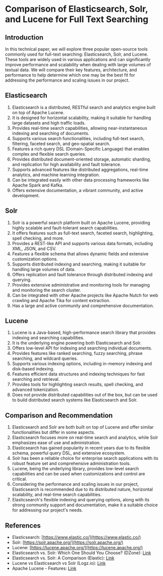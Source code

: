 # Comparison of Elasticsearch, Solr, and Lucene for Full Text Searching

## Introduction
In this technical paper, we will explore three popular open-source tools commonly used for full-text searching: Elasticsearch, Solr, and Lucene. These tools are widely used in various applications and can significantly improve performance and scalability when dealing with large volumes of textual data. We will compare their key features, architecture, and performance to help determine which one may be the best fit for addressing the performance and scaling issues in our project.

## Elasticsearch
1. Elasticsearch is a distributed, RESTful search and analytics engine built on top of Apache Lucene.
2. It is designed for horizontal scalability, making it suitable for handling large datasets and high traffic loads.
3. Provides real-time search capabilities, allowing near-instantaneous indexing and searching of documents.
4. Supports various search functionalities, including full-text search, filtering, faceted search, and geo-spatial search.
5. Features a rich query DSL (Domain-Specific Language) that enables complex and flexible search queries.
6. Provides distributed document-oriented storage, automatic sharding, and replication for high availability and fault tolerance.
7. Supports advanced features like distributed aggregations, real-time analytics, and machine learning integration.
8. Can be integrated easily with other data processing frameworks like Apache Spark and Kafka.
9. Offers extensive documentation, a vibrant community, and active development.

## Solr
1. Solr is a powerful search platform built on Apache Lucene, providing highly scalable and fault-tolerant search capabilities.
2. It offers features such as full-text search, faceted search, highlighting, spell checking, and more.
3. Provides a REST-like API and supports various data formats, including XML, JSON, and CSV.
4. Features a flexible schema that allows dynamic fields and extensive customization options.
5. Supports distributed indexing and searching, making it suitable for handling large volumes of data.
6. Offers replication and fault tolerance through distributed indexing and querying.
7. Provides extensive administrative and monitoring tools for managing and monitoring the search cluster.
8. Can be integrated with other Apache projects like Apache Nutch for web crawling and Apache Tika for content extraction.
9. Has a large and active community and comprehensive documentation.

## Lucene
1. Lucene is a Java-based, high-performance search library that provides indexing and searching capabilities.
2. It is the underlying engine powering both Elasticsearch and Solr.
3. Offers low-level API for indexing and searching individual documents.
4. Provides features like ranked searching, fuzzy searching, phrase searching, and wildcard queries.
5. Supports various indexing options, including in-memory indexing and disk-based indexing.
6. Features efficient data structures and indexing techniques for fast searching and retrieval.
7. Provides tools for highlighting search results, spell checking, and advanced tokenization.
8. Does not provide distributed capabilities out of the box, but can be used to build distributed search systems like Elasticsearch and Solr.

## Comparison and Recommendation
1. Elasticsearch and Solr are both built on top of Lucene and offer similar functionalities but differ in some aspects.
2. Elasticsearch focuses more on real-time search and analytics, while Solr emphasizes ease of use and administration.
3. Elasticsearch has gained popularity in recent years due to its flexible schema, powerful query DSL, and extensive ecosystem.
4. Solr has been a reliable choice for enterprise search applications with its robust feature set and comprehensive administration tools.
5. Lucene, being the underlying library, provides low-level search capabilities and can be used when customizations and control are critical.
6. Considering the performance and scaling issues in our project, Elasticsearch is recommended due to its distributed nature, horizontal scalability, and real-time search capabilities.
7. Elasticsearch's flexible indexing and querying options, along with its strong community support and documentation, make it a suitable choice for addressing our project's needs.

## References
- Elasticsearch: [https://www.elastic.co/](https://www.elastic.co/)
- Solr: [https://solr.apache.org/](https://solr.apache.org/)
- Lucene: [https://lucene.apache.org/](https://lucene.apache.org/)
- Elasticsearch vs. Solr: Which One Should You Choose? (DZone): [Link](https://dzone.com/articles/elasticsearch-vs-solr-which-one-should-you-choose)
- Elasticsearch vs. Solr: A Comparison (Elastic): [Link](https://www.elastic.co/blog/elasticsearch-vs-solr)
- Lucene vs Elasticsearch vs Solr (Logz.io): [Link](https://logz.io/blog/lucene-elasticsearch-solr/)
- Apache Lucene - Features: [Link](https://lucene.apache.org/core/features.html)
